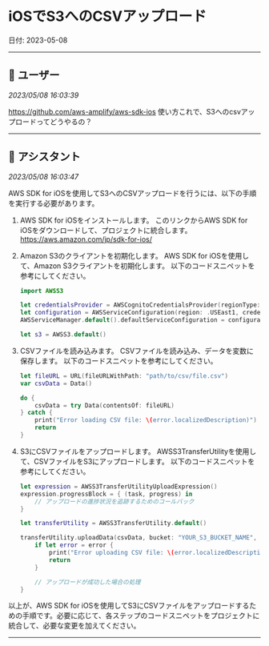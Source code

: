 # iOSでS3へのCSVアップロード

日付: 2023-05-08

---

## 👤 ユーザー
*2023/05/08 16:03:39*

https://github.com/aws-amplify/aws-sdk-ios 使い方これで、S3へのcsvアップロードってどうやるの？

---

## 🤖 アシスタント
*2023/05/08 16:03:47*

AWS SDK for iOSを使用してS3へのCSVアップロードを行うには、以下の手順を実行する必要があります。

1. AWS SDK for iOSをインストールします。
   このリンクからAWS SDK for iOSをダウンロードして、プロジェクトに統合します。
   https://aws.amazon.com/jp/sdk-for-ios/

2. Amazon S3のクライアントを初期化します。
   AWS SDK for iOSを使用して、Amazon S3クライアントを初期化します。
   以下のコードスニペットを参考にしてください。

   ```swift
   import AWSS3

   let credentialsProvider = AWSCognitoCredentialsProvider(regionType: .USEast1, identityPoolId: "YOUR_IDENTITY_POOL_ID")
   let configuration = AWSServiceConfiguration(region: .USEast1, credentialsProvider: credentialsProvider)
   AWSServiceManager.default().defaultServiceConfiguration = configuration

   let s3 = AWSS3.default()
   ```

3. CSVファイルを読み込みます。
   CSVファイルを読み込み、データを変数に保存します。
   以下のコードスニペットを参考にしてください。

   ```swift
   let fileURL = URL(fileURLWithPath: "path/to/csv/file.csv")
   var csvData = Data()

   do {
       csvData = try Data(contentsOf: fileURL)
   } catch {
       print("Error loading CSV file: \(error.localizedDescription)")
       return
   }
   ```

4. S3にCSVファイルをアップロードします。
   AWSS3TransferUtilityを使用して、CSVファイルをS3にアップロードします。
   以下のコードスニペットを参考にしてください。

   ```swift
   let expression = AWSS3TransferUtilityUploadExpression()
   expression.progressBlock = { (task, progress) in
       // アップロードの進捗状況を追跡するためのコールバック
   }

   let transferUtility = AWSS3TransferUtility.default()

   transferUtility.uploadData(csvData, bucket: "YOUR_S3_BUCKET_NAME", key: "path/to/destination/file.csv", contentType: "text/csv", expression: expression) { (task, error) in
       if let error = error {
           print("Error uploading CSV file: \(error.localizedDescription)")
           return
       }

       // アップロードが成功した場合の処理
   }
   ```

以上が、AWS SDK for iOSを使用してS3にCSVファイルをアップロードするための手順です。必要に応じて、各ステップのコードスニペットをプロジェクトに統合して、必要な変更を加えてください。

---
